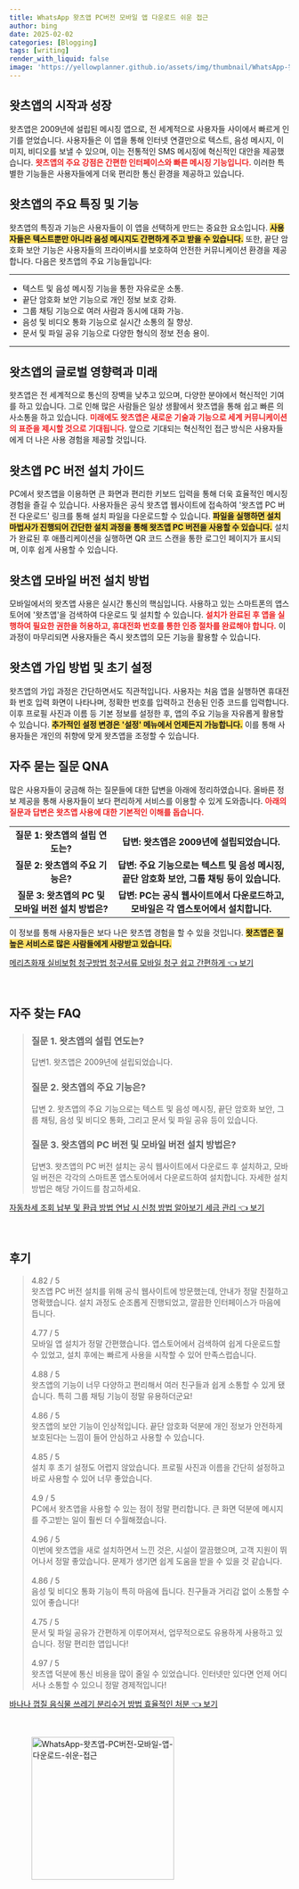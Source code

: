 ```yaml
---
title: WhatsApp 왓츠앱 PC버전 모바일 앱 다운로드 쉬운 접근
author: bing
date: 2025-02-02
categories: [Blogging]
tags: [writing]
render_with_liquid: false
image: 'https://yellowplanner.github.io/assets/img/thumbnail/WhatsApp-왓츠앱-PC버전-모바일-앱-다운로드-쉬운-접근.webp'
---
```



<h2 id='왓츠앱_시작과_성장'>왓츠앱의 시작과 성장</h2>

<p>왓츠앱은 2009년에 설립된 메시징 앱으로, 전 세계적으로 사용자들 사이에서 빠르게 인기를 얻었습니다. 사용자들은 이 앱을 통해 인터넷 연결만으로 텍스트, 음성 메시지, 이미지, 비디오를 보낼 수 있으며, 이는 전통적인 SMS 메시징에 혁신적인 대안을 제공했습니다. <b><span style="color: #ee2323;">왓츠앱의 주요 강점은 간편한 인터페이스와 빠른 메시징 기능입니다.</span></b> 이러한 특별한 기능들은 사용자들에게 더욱 편리한 통신 환경을 제공하고 있습니다.</p>

<h2 id='왓츠앱_특징과_기능'>왓츠앱의 주요 특징 및 기능</h2>

<p>왓츠앱의 특징과 기능은 사용자들이 이 앱을 선택하게 만드는 중요한 요소입니다. <b><span style="background-color: #ffe066;">사용자들은 텍스트뿐만 아니라 음성 메시지도 간편하게 주고 받을 수 있습니다.</span></b> 또한, 끝단 암호화 보안 기능은 사용자들의 프라이버시를 보호하여 안전한 커뮤니케이션 환경을 제공합니다. 다음은 왓츠앱의 주요 기능들입니다:</p>

<hr />

<ul>
    <li>텍스트 및 음성 메시징 기능을 통한 자유로운 소통.</li>
    <li>끝단 암호화 보안 기능으로 개인 정보 보호 강화.</li>
    <li>그룹 채팅 기능으로 여러 사람과 동시에 대화 가능.</li>
    <li>음성 및 비디오 통화 기능으로 실시간 소통의 질 향상.</li>
    <li>문서 및 파일 공유 기능으로 다양한 형식의 정보 전송 용이.</li>
</ul>

<hr />

<h2 id='왓츠앱_글로벌_영향력_및_미래'>왓츠앱의 글로벌 영향력과 미래</h2>

<p>왓츠앱은 전 세계적으로 통신의 장벽을 낮추고 있으며, 다양한 분야에서 혁신적인 기여를 하고 있습니다. 그로 인해 많은 사람들은 일상 생활에서 왓츠앱을 통해 쉽고 빠른 의사소통을 하고 있습니다. <b><span style="color: #ee2323;">미래에도 왓츠앱은 새로운 기술과 기능으로 세계 커뮤니케이션의 표준을 제시할 것으로 기대됩니다.</span></b> 앞으로 기대되는 혁신적인 접근 방식은 사용자들에게 더 나은 사용 경험을 제공할 것입니다.</p>

<h2 id='왓츠앱_PC버전_설치_가이드'>왓츠앱 PC 버전 설치 가이드</h2>

<p>PC에서 왓츠앱을 이용하면 큰 화면과 편리한 키보드 입력을 통해 더욱 효율적인 메시징 경험을 즐길 수 있습니다. 사용자들은 공식 왓츠앱 웹사이트에 접속하여 '왓츠앱 PC 버전 다운로드' 링크를 통해 설치 파일을 다운로드할 수 있습니다. <b><span style="background-color: #ffe066;">파일을 실행하면 설치 마법사가 진행되어 간단한 설치 과정을 통해 왓츠앱 PC 버전을 사용할 수 있습니다.</span></b> 설치가 완료된 후 애플리케이션을 실행하면 QR 코드 스캔을 통한 로그인 페이지가 표시되며, 이후 쉽게 사용할 수 있습니다.</p>

<h2 id='왓츠앱_모바일_버전_설치_방법'>왓츠앱 모바일 버전 설치 방법</h2>

<p>모바일에서의 왓츠앱 사용은 실시간 통신의 핵심입니다. 사용하고 있는 스마트폰의 앱스토어에 '왓츠앱'을 검색하여 다운로드 및 설치할 수 있습니다. <b><span style="color: #ee2323;">설치가 완료된 후 앱을 실행하여 필요한 권한을 허용하고, 휴대전화 번호를 통한 인증 절차를 완료해야 합니다.</span></b> 이 과정이 마무리되면 사용자들은 즉시 왓츠앱의 모든 기능을 활용할 수 있습니다.</p>

<h2 id='왓츠앱_가입_방법_및_초기_설정'>왓츠앱 가입 방법 및 초기 설정</h2>

<p>왓츠앱의 가입 과정은 간단하면서도 직관적입니다. 사용자는 처음 앱을 실행하면 휴대전화 번호 입력 화면이 나타나며, 정확한 번호를 입력하고 전송된 인증 코드를 입력합니다. 이후 프로필 사진과 이름 등 기본 정보를 설정한 후, 앱의 주요 기능을 자유롭게 활용할 수 있습니다. <b><span style="background-color: #ffe066;">추가적인 설정 변경은 '설정' 메뉴에서 언제든지 가능합니다.</span></b> 이를 통해 사용자들은 개인의 취향에 맞게 왓츠앱을 조정할 수 있습니다.</p>

<h2 id='자주_묻는_질문'>자주 묻는 질문 QNA</h2>

<p>많은 사용자들이 궁금해 하는 질문들에 대한 답변을 아래에 정리하였습니다. 올바른 정보 제공을 통해 사용자들이 보다 편리하게 서비스를 이용할 수 있게 도와줍니다. <b><span style="color: #ee2323;">아래의 질문과 답변은 왓츠앱 사용에 대한 기본적인 이해를 돕습니다.</span></b></p>

<table>
    <tr>
        <td style="text-align: center; height: 17px;"><b>질문 1: 왓츠앱의 설립 연도는?</b></td>
        <td style="text-align: center; height: 17px;"><b>답변: 왓츠앱은 2009년에 설립되었습니다.</b></td>
    </tr>
    <tr>
        <td style="text-align: center; height: 17px;"><b>질문 2: 왓츠앱의 주요 기능은?</b></td>
        <td style="text-align: center; height: 17px;"><b>답변: 주요 기능으로는 텍스트 및 음성 메시징, 끝단 암호화 보안, 그룹 채팅 등이 있습니다.</b></td>
    </tr>
    <tr>
        <td style="text-align: center; height: 17px;"><b>질문 3: 왓츠앱의 PC 및 모바일 버전 설치 방법은?</b></td>
        <td style="text-align: center; height: 17px;"><b>답변: PC는 공식 웹사이트에서 다운로드하고, 모바일은 각 앱스토어에서 설치합니다.</b></td>
    </tr>
</table>

<p>이 정보를 통해 사용자들은 보다 나은 왓츠앱 경험을 할 수 있을 것입니다. <b><span style="background-color: #ffe066;">왓츠앱은 질 높은 서비스로 많은 사람들에게 사랑받고 있습니다.</span></b></p>


<p><a class="click-button" title="메리츠화재 실비보험 청구방법 청구서류 모바일 청구 쉽고 간편하게" href="https://yellowplanner.github.io/posts/%EB%A9%94%EB%A6%AC%EC%B8%A0%ED%99%94%EC%9E%AC-%EC%8B%A4%EB%B9%84%EB%B3%B4%ED%97%98-%EC%B2%AD%EA%B5%AC%EB%B0%A9%EB%B2%95-%EC%B2%AD%EA%B5%AC%EC%84%9C%EB%A5%98-%EB%AA%A8%EB%B0%94%EC%9D%BC-%EC%B2%AD%EA%B5%AC-%EC%89%BD%EA%B3%A0-%EA%B0%84%ED%8E%B8%ED%95%98%EA%B2%8C/" rel="dofollow">메리츠화재 실비보험 청구방법 청구서류 모바일 청구 쉽고 간편하게 👈 보기</a></p><br>
<h2 id='자주_찾는_FAQ'>자주 찾는 FAQ</h2>
<div itemscope="" itemtype="https://schema.org/FAQPage"> 
<blockquote> 
<div itemscope="" itemprop="mainEntity" itemtype="https://schema.org/Question"> 
<h3 itemprop="name">질문 1. 왓츠앱의 설립 연도는?</h3> 
<div itemscope="" itemprop="acceptedAnswer" itemtype="https://schema.org/Answer"> 
<span itemprop="text"> 
<p>답변1. 왓츠앱은 2009년에 설립되었습니다.</p> 
</span> 
</div> 
</div> 
<div itemscope="" itemprop="mainEntity" itemtype="https://schema.org/Question"> 
<h3 itemprop="name">질문 2. 왓츠앱의 주요 기능은?</h3> 
<div itemscope="" itemprop="acceptedAnswer" itemtype="https://schema.org/Answer"> 
<span itemprop="text"> 
<p>답변 2. 왓츠앱의 주요 기능으로는 텍스트 및 음성 메시징, 끝단 암호화 보안, 그룹 채팅, 음성 및 비디오 통화, 그리고 문서 및 파일 공유 등이 있습니다.</p> 
</span> 
</div> 
</div> 
<div itemscope="" itemprop="mainEntity" itemtype="https://schema.org/Question"> 
<h3 itemprop="name">질문 3. 왓츠앱의 PC 버전 및 모바일 버전 설치 방법은?</h3> 
<div itemscope="" itemprop="acceptedAnswer" itemtype="https://schema.org/Answer"> 
<span itemprop="text"> 
<p>답변3. 왓츠앱의 PC 버전 설치는 공식 웹사이트에서 다운로드 후 설치하고, 모바일 버전은 각각의 스마트폰 앱스토어에서 다운로드하여 설치합니다. 자세한 설치 방법은 해당 가이드를 참고하세요.</p> 
</span> 
</div> 
</div> 
</blockquote> 
</div>
<p><a class="click-button" title="자동차세 조회 납부 및 환급 방법 연납 시 신청 방법 알아보기 세금 관리" href="https://yellowplanner.github.io/posts/%EC%9E%90%EB%8F%99%EC%B0%A8%EC%84%B8-%EC%A1%B0%ED%9A%8C-%EB%82%A9%EB%B6%80-%EB%B0%8F-%ED%99%98%EA%B8%89-%EB%B0%A9%EB%B2%95-%EC%97%B0%EB%82%A9-%EC%8B%9C-%EC%8B%A0%EC%B2%AD-%EB%B0%A9%EB%B2%95-%EC%95%8C%EC%95%84%EB%B3%B4%EA%B8%B0-%EC%84%B8%EA%B8%88-%EA%B4%80%EB%A6%AC/" rel="dofollow">자동차세 조회 납부 및 환급 방법 연납 시 신청 방법 알아보기 세금 관리 👈 보기</a></p><br>
<h2 id='후기'>후기</h2>
<div itemscope itemtype="https://schema.org/Product">
  <blockquote>
  <div itemprop="review" itemscope itemtype="https://schema.org/Review">
      <div itemprop="reviewRating" itemscope itemtype="https://schema.org/Rating"> <span itemprop="ratingValue">4.82</span> / <span itemprop="bestRating">5</span> </div>
      <span itemprop="reviewBody">왓츠앱 PC 버전 설치를 위해 공식 웹사이트에 방문했는데, 안내가 정말 친절하고 명확했습니다. 설치 과정도 순조롭게 진행되었고, 깔끔한 인터페이스가 마음에 듭니다.</span>
  </div>
  <br>
  <div itemprop="review" itemscope itemtype="https://schema.org/Review">
      <div itemprop="reviewRating" itemscope itemtype="https://schema.org/Rating"> <span itemprop="ratingValue">4.77</span> / <span itemprop="bestRating">5</span> </div>
      <span itemprop="reviewBody">모바일 앱 설치가 정말 간편했습니다. 앱스토어에서 검색하여 쉽게 다운로드할 수 있었고, 설치 후에는 빠르게 사용을 시작할 수 있어 만족스럽습니다.</span>
  </div>
  <br>
  <div itemprop="review" itemscope itemtype="https://schema.org/Review">
      <div itemprop="reviewRating" itemscope itemtype="https://schema.org/Rating"> <span itemprop="ratingValue">4.88</span> / <span itemprop="bestRating">5</span> </div>
      <span itemprop="reviewBody">왓츠앱의 기능이 너무 다양하고 편리해서 여러 친구들과 쉽게 소통할 수 있게 됐습니다. 특히 그룹 채팅 기능이 정말 유용하더군요!</span>
  </div>
  <br>
  <div itemprop="review" itemscope itemtype="https://schema.org/Review">
      <div itemprop="reviewRating" itemscope itemtype="https://schema.org/Rating"> <span itemprop="ratingValue">4.86</span> / <span itemprop="bestRating">5</span> </div>
      <span itemprop="reviewBody">왓츠앱의 보안 기능이 인상적입니다. 끝단 암호화 덕분에 개인 정보가 안전하게 보호된다는 느낌이 들어 안심하고 사용할 수 있습니다.</span>
  </div>
  <br>
  <div itemprop="review" itemscope itemtype="https://schema.org/Review">
      <div itemprop="reviewRating" itemscope itemtype="https://schema.org/Rating"> <span itemprop="ratingValue">4.85</span> / <span itemprop="bestRating">5</span> </div>
      <span itemprop="reviewBody">설치 후 초기 설정도 어렵지 않았습니다. 프로필 사진과 이름을 간단히 설정하고 바로 사용할 수 있어 너무 좋았습니다.</span>
  </div>
  <br>
  <div itemprop="review" itemscope itemtype="https://schema.org/Review">
      <div itemprop="reviewRating" itemscope itemtype="https://schema.org/Rating"> <span itemprop="ratingValue">4.9</span> / <span itemprop="bestRating">5</span> </div>
      <span itemprop="reviewBody">PC에서 왓츠앱을 사용할 수 있는 점이 정말 편리합니다. 큰 화면 덕분에 메시지를 주고받는 일이 훨씬 더 수월해졌습니다.</span>
  </div>
  <br>
  <div itemprop="review" itemscope itemtype="https://schema.org/Review">
      <div itemprop="reviewRating" itemscope itemtype="https://schema.org/Rating"> <span itemprop="ratingValue">4.96</span> / <span itemprop="bestRating">5</span> </div>
      <span itemprop="reviewBody">이번에 왓츠앱을 새로 설치하면서 느낀 것은, 시설이 깔끔했으며, 고객 지원이 뛰어나서 정말 좋았습니다. 문제가 생기면 쉽게 도움을 받을 수 있을 것 같습니다.</span>
  </div>
  <br>
  <div itemprop="review" itemscope itemtype="https://schema.org/Review">
      <div itemprop="reviewRating" itemscope itemtype="https://schema.org/Rating"> <span itemprop="ratingValue">4.86</span> / <span itemprop="bestRating">5</span> </div>
      <span itemprop="reviewBody">음성 및 비디오 통화 기능이 특히 마음에 듭니다. 친구들과 거리감 없이 소통할 수 있어 좋습니다!</span>
  </div>
  <br>
  <div itemprop="review" itemscope itemtype="https://schema.org/Review">
      <div itemprop="reviewRating" itemscope itemtype="https://schema.org/Rating"> <span itemprop="ratingValue">4.75</span> / <span itemprop="bestRating">5</span> </div>
      <span itemprop="reviewBody">문서 및 파일 공유가 간편하게 이루어져서, 업무적으로도 유용하게 사용하고 있습니다. 정말 편리한 앱입니다!</span>
  </div>
  <br>
  <div itemprop="review" itemscope itemtype="https://schema.org/Review">
      <div itemprop="reviewRating" itemscope itemtype="https://schema.org/Rating"> <span itemprop="ratingValue">4.97</span> / <span itemprop="bestRating">5</span> </div>
      <span itemprop="reviewBody">왓츠앱 덕분에 통신 비용을 많이 줄일 수 있었습니다. 인터넷만 있다면 언제 어디서나 소통할 수 있으니 정말 경제적입니다!</span>
  </div>
  </blockquote>
</div>
<p><a class="click-button" title="바나나 껍질 음식물 쓰레기 분리수거 방법 효율적인 처분" href="https://yellowplanner.github.io/posts/%EB%B0%94%EB%82%98%EB%82%98-%EA%BB%8D%EC%A7%88-%EC%9D%8C%EC%8B%9D%EB%AC%BC-%EC%93%B0%EB%A0%88%EA%B8%B0-%EB%B6%84%EB%A6%AC%EC%88%98%EA%B1%B0-%EB%B0%A9%EB%B2%95-%ED%9A%A8%EC%9C%A8%EC%A0%81%EC%9D%B8-%EC%B2%98%EB%B6%84/" rel="dofollow">바나나 껍질 음식물 쓰레기 분리수거 방법 효율적인 처분 👈 보기</a></p><br>
<figure class="image"><img src="https://yellowplanner.github.io/assets/img/thumbnail/WhatsApp-왓츠앱-PC버전-모바일-앱-다운로드-쉬운-접근.webp" alt="WhatsApp-왓츠앱-PC버전-모바일-앱-다운로드-쉬운-접근" width="256" height="256"></figure>